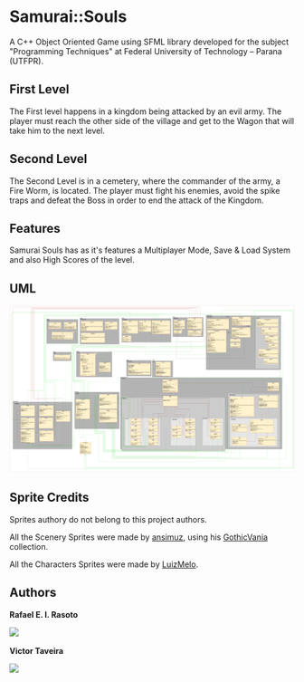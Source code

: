 # Samurai::Souls
A C++ Object Oriented Game using SFML library developed for the subject "Programming Techniques" at Federal University of Technology – Parana (UTFPR).

## First Level

The First level happens in a kingdom being attacked by an evil army. The player must reach the other side of the village and get to the Wagon that will take him to the next level.

## Second Level

The Second Level is in a cemetery, where the commander of the army, a Fire Worm, is located. The player must fight his enemies, avoid the spike traps and defeat the Boss in order to end the attack of the Kingdom.



## Features

Samurai Souls has as it's features a Multiplayer Mode, Save & Load System and also High Scores of the level.

## UML

<img src="https://github.com/IshikawaRasoto/SamuraiSouls/blob/main/UMLSamuraiSouls.png?raw=true">

## Sprite Credits
Sprites authory do not belong to this project authors.

All the Scenery Sprites were made by [ansimuz](https://ansimuz.itch.io), using his [GothicVania](https://itch.io/c/313331/gothicvania) collection.

All the Characters Sprites were made by [LuizMelo](https://luizmelo.itch.io).


## Authors
**Rafael E. I. Rasoto**

<a ref="https://github.com/IshikawaRasoto"><img src="https://img.shields.io/badge/GitHub-100000?style=for-the-badge&logo=github&logoColor=white"></a>

**Victor Taveira** 

<a ref="https://github.com/ViktorTav"><img src="https://img.shields.io/badge/GitHub-100000?style=for-the-badge&logo=github&logoColor=white"></a>
